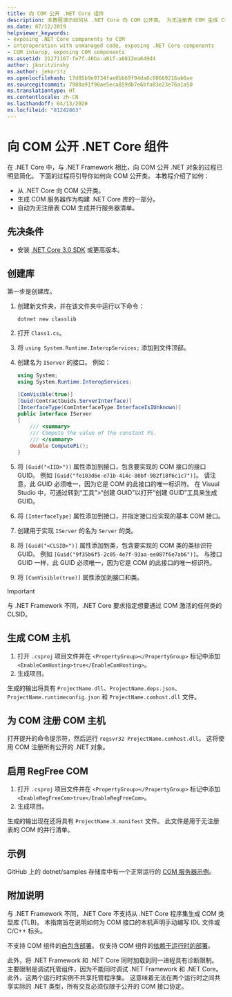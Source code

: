 ```yaml
---
title: 向 COM 公开 .NET Core 组件
description: 本教程演示如何从 .NET Core 向 COM 公开类。 为无注册表 COM 生成 COM 服务器和并行服务器清单。
ms.date: 07/12/2019
helpviewer_keywords:
- exposing .NET Core components to COM
- interoperation with unmanaged code, exposing .NET Core components
- COM interop, exposing COM components
ms.assetid: 21271167-fe7f-46ba-a81f-a6812ea649d4
author: jkoritzinsky
ms.author: jekoritz
ms.openlocfilehash: 17d85b9e9734fae0bb69f94da8c08669216ab0ae
ms.sourcegitcommit: 7980a91f90ae5eca859db7e6bfa03e23e76a1a50
ms.translationtype: HT
ms.contentlocale: zh-CN
ms.lasthandoff: 04/13/2020
ms.locfileid: "81242863"
---
```

# <a name="exposing-net-core-components-to-com"></a>向 COM 公开 .NET Core 组件

在 .NET Core 中，与 .NET Framework 相比，向 COM 公开 .NET 对象的过程已明显简化。 下面的过程将引导你如何向 COM 公开类。 本教程介绍了如何：

- 从 .NET Core 向 COM 公开类。
- 生成 COM 服务器作为构建 .NET Core 库的一部分。
- 自动为无注册表 COM 生成并行服务器清单。

## <a name="prerequisites"></a>先决条件

- 安装 [.NET Core 3.0 SDK](https://dotnet.microsoft.com/download) 或更高版本。

## <a name="create-the-library"></a>创建库

第一步是创建库。

1. 创建新文件夹，并在该文件夹中运行以下命令：

    ```dotnetcli
    dotnet new classlib
    ```

2. 打开 `Class1.cs`。
3. 将 `using System.Runtime.InteropServices;` 添加到文件顶部。
4. 创建名为 `IServer` 的接口。 例如：

   ```csharp
   using System;
   using System.Runtime.InteropServices;

   [ComVisible(true)]
   [Guid(ContractGuids.ServerInterface)]
   [InterfaceType(ComInterfaceType.InterfaceIsIUnknown)]
   public interface IServer
   {
       /// <summary>
       /// Compute the value of the constant Pi.
       /// </summary>
       double ComputePi();
   }
   ```

5. 将 `[Guid("<IID>")]` 属性添加到接口，包含要实现的 COM 接口的接口 GUID。 例如 `[Guid("fe103d6e-e71b-414c-80bf-982f18f6c1c7")]`。 请注意，此 GUID 必须唯一，因为它是 COM 的此接口的唯一标识符。 在 Visual Studio 中，可通过转到“工具”>“创建 GUID”以打开“创建 GUID”工具来生成 GUID。
6. 将 `[InterfaceType]` 属性添加到接口，并指定接口应实现的基本 COM 接口。
7. 创建用于实现 `IServer` 的名为 `Server` 的类。
8. 将 `[Guid("<CLSID>")]` 属性添加到类，包含要实现的 COM 类的类标识符 GUID。 例如 `[Guid("9f35b6f5-2c05-4e7f-93aa-ee087f6e7ab6")]`。 与接口 GUID 一样，此 GUID 必须唯一，因为它是 COM 的此接口的唯一标识符。
9. 将 `[ComVisible(true)]` 属性添加到接口和类。

> [!IMPORTANT]
> 与 .NET Framework 不同，.NET Core 要求指定想要通过 COM 激活的任何类的 CLSID。

## <a name="generate-the-com-host"></a>生成 COM 主机

1. 打开 `.csproj` 项目文件并在 `<PropertyGroup></PropertyGroup>` 标记中添加 `<EnableComHosting>true</EnableComHosting>`。
2. 生成项目。

生成的输出将具有 `ProjectName.dll`、`ProjectName.deps.json`、`ProjectName.runtimeconfig.json` 和 `ProjectName.comhost.dll` 文件。

## <a name="register-the-com-host-for-com"></a>为 COM 注册 COM 主机

打开提升的命令提示符，然后运行 `regsvr32 ProjectName.comhost.dll`。 这将使用 COM 注册所有公开的 .NET 对象。

## <a name="enabling-regfree-com"></a>启用 RegFree COM

1. 打开 `.csproj` 项目文件并在 `<PropertyGroup></PropertyGroup>` 标记中添加 `<EnableRegFreeCom>true</EnableRegFreeCom>`。
2. 生成项目。

生成的输出现在还将具有 `ProjectName.X.manifest` 文件。 此文件是用于无注册表的 COM 的并行清单。

## <a name="sample"></a>示例

GitHub 上的 dotnet/samples 存储库中有一个正常运行的 [COM 服务器示例](https://github.com/dotnet/samples/tree/master/core/extensions/COMServerDemo)。

## <a name="additional-notes"></a>附加说明

与 .NET Framework 不同，.NET Core 不支持从 .NET Core 程序集生成 COM 类型库 (TLB)。 本指南旨在说明如何为 COM 接口的本机声明手动编写 IDL 文件或 C/C++ 标头。

不支持 COM 组件的[自包含部署](../deploying/index.md#publish-self-contained)。 仅支持 COM 组件的[依赖于运行时的部署](../deploying/index.md#publish-runtime-dependent)。

此外，将 .NET Framework 和 .NET Core 同时加载到同一进程具有诊断限制。 主要限制是调试托管组件，因为不能同时调试 .NET Framework 和 .NET Core。 此外，这两个运行时实例不共享托管程序集。 这意味着无法在两个运行时之间共享实际的 .NET 类型，所有交互必须仅限于公开的 COM 接口协定。
